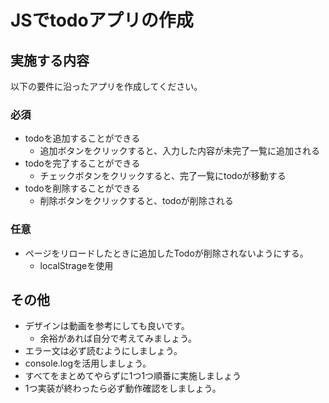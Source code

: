 # JSでtodoアプリの作成

## 実施する内容
以下の要件に沿ったアプリを作成してください。

### 必須
- todoを追加することができる
  - 追加ボタンをクリックすると、入力した内容が未完了一覧に追加される
- todoを完了することができる
  - チェックボタンをクリックすると、完了一覧にtodoが移動する
- todoを削除することができる
  - 削除ボタンをクリックすると、todoが削除される

### 任意
- ページをリロードしたときに追加したTodoが削除されないようにする。
  - localStrageを使用

## その他
- デザインは動画を参考にしても良いです。
  - 余裕があれば自分で考えてみましょう。
- エラー文は必ず読むようにしましょう。
- console.logを活用しましょう。
- すべてをまとめてやらずに1つ1つ順番に実施しましょう
- 1つ実装が終わったら必ず動作確認をしましょう。
